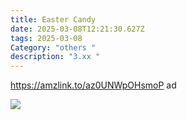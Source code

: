 ```yaml
---
title: Easter Candy
date: 2025-03-08T12:21:30.627Z
tags: 2025-03-08
Category: "others "
description: "3.xx "
---
```

https://amzlink.to/az0UNWpOHsmoP  ad 

![](https://m.media-amazon.com/images/I/71L5J3ADUuL._SL1500_.jpg)

<!--EndFragment-->